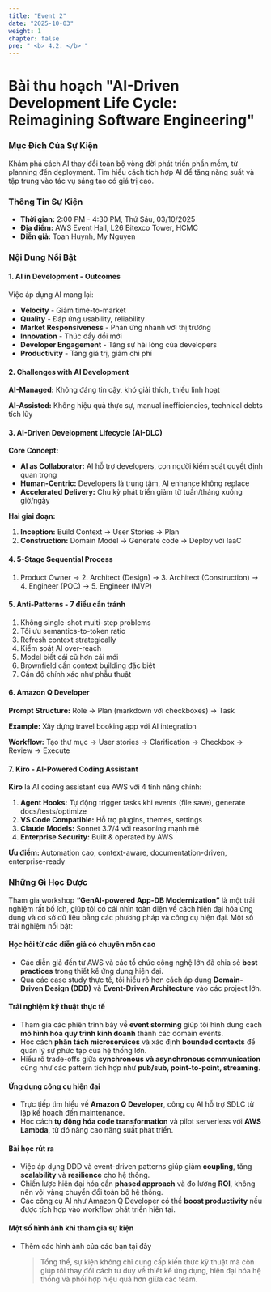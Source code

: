 ```yaml
---
title: "Event 2"
date: "2025-10-03"
weight: 1
chapter: false
pre: " <b> 4.2. </b> "
---
```


# Bài thu hoạch "AI-Driven Development Life Cycle: Reimagining Software Engineering"

### Mục Đích Của Sự Kiện

Khám phá cách AI thay đổi toàn bộ vòng đời phát triển phần mềm, từ planning đến deployment. Tìm hiểu cách tích hợp AI để tăng năng suất và tập trung vào tác vụ sáng tạo có giá trị cao.

### Thông Tin Sự Kiện

- **Thời gian:** 2:00 PM - 4:30 PM, Thứ Sáu, 03/10/2025
- **Địa điểm:** AWS Event Hall, L26 Bitexco Tower, HCMC
- **Diễn giả:** Toan Huynh, My Nguyen 

### Nội Dung Nổi Bật

#### 1. AI in Development - Outcomes

Việc áp dụng AI mang lại:
- **Velocity** - Giảm time-to-market
- **Quality** - Đáp ứng usability, reliability
- **Market Responsiveness** - Phản ứng nhanh với thị trường
- **Innovation** - Thúc đẩy đổi mới
- **Developer Engagement** - Tăng sự hài lòng của developers
- **Productivity** - Tăng giá trị, giảm chi phí

#### 2. Challenges with AI Development

**AI-Managed:** Không đáng tin cậy, khó giải thích, thiếu linh hoạt

**AI-Assisted:** Không hiệu quả thực sự, manual inefficiencies, technical debts tích lũy

#### 3. AI-Driven Development Lifecycle (AI-DLC)

**Core Concept:**
- **AI as Collaborator:** AI hỗ trợ developers, con người kiểm soát quyết định quan trọng
- **Human-Centric:** Developers là trung tâm, AI enhance không replace
- **Accelerated Delivery:** Chu kỳ phát triển giảm từ tuần/tháng xuống giờ/ngày

**Hai giai đoạn:**
1. **Inception:** Build Context → User Stories → Plan
2. **Construction:** Domain Model → Generate code → Deploy với IaaC

#### 4. 5-Stage Sequential Process

1. Product Owner → 2. Architect (Design) → 3. Architect (Construction) → 4. Engineer (POC) → 5. Engineer (MVP)

#### 5. Anti-Patterns - 7 điều cần tránh

1. Không single-shot multi-step problems
2. Tối ưu semantics-to-token ratio
3. Refresh context strategically
4. Kiểm soát AI over-reach
5. Model biết cái cũ hơn cái mới
6. Brownfield cần context building đặc biệt
7. Cần độ chính xác như phẫu thuật

#### 6. Amazon Q Developer
**Prompt Structure:** Role → Plan (markdown với checkboxes) → Task

**Example:** Xây dựng travel booking app với AI integration

**Workflow:** Tạo thư mục → User stories → Clarification → Checkbox → Review → Execute

#### 7. Kiro - AI-Powered Coding Assistant

**Kiro** là AI coding assistant của AWS với 4 tính năng chính:

1. **Agent Hooks:** Tự động trigger tasks khi events (file save), generate docs/tests/optimize
2. **VS Code Compatible:** Hỗ trợ plugins, themes, settings
3. **Claude Models:** Sonnet 3.7/4 với reasoning mạnh mẽ
4. **Enterprise Security:** Built & operated by AWS

**Ưu điểm:** Automation cao, context-aware, documentation-driven, enterprise-ready

### Những Gì Học Được

Tham gia workshop **“GenAI-powered App-DB Modernization”** là một trải nghiệm rất bổ ích, giúp tôi có cái nhìn toàn diện về cách hiện đại hóa ứng dụng và cơ sở dữ liệu bằng các phương pháp và công cụ hiện đại. Một số trải nghiệm nổi bật:

#### Học hỏi từ các diễn giả có chuyên môn cao

- Các diễn giả đến từ AWS và các tổ chức công nghệ lớn đã chia sẻ **best practices** trong thiết kế ứng dụng hiện đại.
- Qua các case study thực tế, tôi hiểu rõ hơn cách áp dụng **Domain-Driven Design (DDD)** và **Event-Driven Architecture** vào các project lớn.

#### Trải nghiệm kỹ thuật thực tế

- Tham gia các phiên trình bày về **event storming** giúp tôi hình dung cách **mô hình hóa quy trình kinh doanh** thành các domain events.
- Học cách **phân tách microservices** và xác định **bounded contexts** để quản lý sự phức tạp của hệ thống lớn.
- Hiểu rõ trade-offs giữa **synchronous và asynchronous communication** cũng như các pattern tích hợp như **pub/sub, point-to-point, streaming**.

#### Ứng dụng công cụ hiện đại

- Trực tiếp tìm hiểu về **Amazon Q Developer**, công cụ AI hỗ trợ SDLC từ lập kế hoạch đến maintenance.
- Học cách **tự động hóa code transformation** và pilot serverless với **AWS Lambda**, từ đó nâng cao năng suất phát triển.

#### Bài học rút ra

- Việc áp dụng DDD và event-driven patterns giúp giảm **coupling**, tăng **scalability** và **resilience** cho hệ thống.
- Chiến lược hiện đại hóa cần **phased approach** và đo lường **ROI**, không nên vội vàng chuyển đổi toàn bộ hệ thống.
- Các công cụ AI như Amazon Q Developer có thể **boost productivity** nếu được tích hợp vào workflow phát triển hiện tại.

#### Một số hình ảnh khi tham gia sự kiện

- Thêm các hình ảnh của các bạn tại đây
  > Tổng thể, sự kiện không chỉ cung cấp kiến thức kỹ thuật mà còn giúp tôi thay đổi cách tư duy về thiết kế ứng dụng, hiện đại hóa hệ thống và phối hợp hiệu quả hơn giữa các team.
